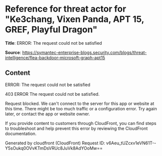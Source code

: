 # Reference for threat actor for "Ke3chang, Vixen Panda, APT 15, GREF, Playful Dragon"

**Title**: ERROR: The request could not be satisfied

**Source**: https://symantec-enterprise-blogs.security.com/blogs/threat-intelligence/flea-backdoor-microsoft-graph-apt15

## Content


ERROR: The request could not be satisfied

403 ERROR
The request could not be satisfied.

Request blocked.
We can't connect to the server for this app or website at this time. There might be too much traffic or a configuration error. Try again later, or contact the app or website owner.

If you provide content to customers through CloudFront, you can find steps to troubleshoot and help prevent this error by reviewing the CloudFront documentation.



Generated by cloudfront (CloudFront)
Request ID: v6Aeu_tUZcxv1eVN61T--Y5sOukq0OVvKTmDsVRUc8JuVk8AdYOoMw==




